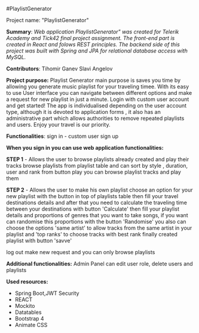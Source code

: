 #PlaylistGenerator

Project name:
"PlaylistGenerator"

**Summary**:
*Web application PlaylistGenerator" was created for Telerik Academy and Tick42 final project assignment. The front-end part is created in React and folows REST principles. The backend side of this project was built with Spring and JPA for relational database access with MySQL.*


**Contributors**:
Tihomir Ganev
Slavi Angelov

**Project purpose:**
Playlist Generator main purpose is saves you time by allowing you generate music playlist for your traveling timee. With its easy to use User interface you can navigate between different options and make a request for new playlist in just a minute. Login with custom user account and get started! The app is individualised depending on the user account type, although it is devoted to application forms , it also has an administrative part which allows authorities to remove repeated playlists and users. Enjoy your travel is our priority.


**Functionalities**:
sign in - custom user
sign up

**When you sign in you can use web application functionalities:**

**STEP 1**  - Allows the user to browse playlists already created and play their tracks
browse playlists from playlist table and can sort by style , duration, user and rank
from button play you can browse playlist tracks and play them

**STEP 2** - Allows the user to make his own playlist
choose an option for your new playlist with the button in top of playlists table
then fill your travel destinations details and after that you need to calculate the traveling time between your destinations with button 'Calculate'
then fill your playlist details and proportions of genres that you want to take songs, if you want can randomise this proportions with the button 'Randomise'
you also can choose the options 'same artist' to allow tracks from the same artist in your playlist and 'top ranks' to choose tracks with best rank
finally created playlist with button 'savve'

log out
make new request
and you can only browse playlists


**Additional functionalities:**
Admin Panel
can edit user role, delete users and playlists


**Used resources:**

* Spring Boot,JWT Security
* REACT
* Mockito
* Datatables
* Bootstrap 4
* Animate CSS


